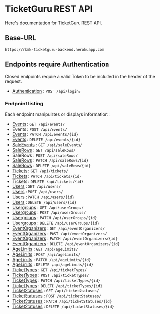 # TicketGuru REST API

Here's documentation for TicketGuru REST API.

## Base-URL

`https://rbmk-ticketguru-backend.herokuapp.com`

## Endpoints require Authentication

Closed endpoints require a valid Token to be included in the header of the
request.

* [Authentication](authentication.md) : `POST /api/login/`

### Endpoint listing

Each endpoint manipulates or displays information::

* [Events](event/get.md) : `GET /api/events/`
* [Events](event/post.md) : `POST /api/events/`
* [Events](event/patch.md) : `PATCH /api/events/{id}`
* [Events](event/delete.md) : `DELETE /api/events/{id}`
* [SaleEvents](saleEvents/get.md) : `GET /api/saleEvents/`
* [SaleRows](salerow/get.md) : `GET /api/saleRows/`
* [SaleRows](salerow/post.md) : `POST /api/saleRows/`
* [SaleRows](salerow/patch.md) : `PATCH /api/saleRows/{id}`
* [SaleRows](salerow/delete.md) : `DELETE /api/saleRows/{id}`
* [Tickets](ticket/get.md) : `GET /api/tickets/`
* [Tickets](ticket/patch.md) : `PATCH /api/tickets/{id}`
* [Tickets](ticket/delete.md) : `DELETE /api/tickets/{id}`
* [Users](user/get.md) : `GET /api/users/`
* [Users](user/post.md) : `POST /api/users/`
* [Users](user/patch.md) : `PATCH /api/users/{id}`
* [Users](user/delete.md) : `DELETE /api/users/{id}`
* [Usergroups](usergroup/get.md) : `GET /api/userGroups/`
* [Usergroups](usergroup/post.md) : `POST /api/userGroups/`
* [Usergroups](usergroup/patch.md) : `PATCH /api/userGroups/{id}`
* [Usergroups](usergroup/delete.md) : `DELETE /api/userGroups/{id}`
* [EventOrganizers](eventorganizer/get.md) : `GET /api/eventOrganizers/`
* [EventOrganizers](eventorganizer/post.md) : `POST /api/eventOrganizers/`
* [EventOrganizers](eventorganizer/patch.md) : `PATCH /api/eventOrganizers/{id}`
* [EventOrganizers](eventorganizer/delete.md) : `DELETE /api/eventOrganizers/{id}`
* [AgeLimits](agelimit/get.md) : `GET /api/ageLimits/`
* [AgeLimits](agelimit/post.md) : `POST /api/ageLimits/`
* [AgeLimits](agelimit/patch.md) : `PATCH /api/ageLimits/{id}`
* [AgeLimits](agelimit/delete.md) : `DELETE /api/ageLimits/{id}`
* [TicketTypes](tickettype/get.md) : `GET /api/ticketTypes/`
* [TicketTypes](tickettype/post.md) : `POST /api/ticketTypes/`
* [TicketTypes](tickettype/patch.md) : `PATCH /api/ticketTypes/{id}`
* [TicketTypes](tickettype/delete.md) : `DELETE /api/ticketTypes/{id}`
* [TicketStatuses](ticketstatus/get.md) : `GET /api/ticketStatuses/`
* [TicketStatuses](ticketstatus/post.md) : `POST /api/ticketStatuses/`
* [TicketStatuses](ticketstatus/patch.md) : `PATCH /api/ticketStatuses/{id}`
* [TicketStatuses](ticketstatus/delete.md) : `DELETE /api/ticketStatuses/{id}`
